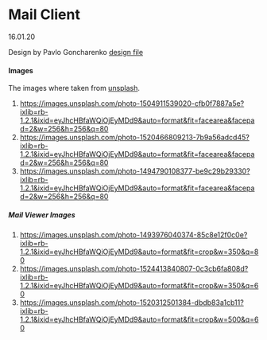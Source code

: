 # Mail Client
16.01.20

Design by Pavlo Goncharenko
[design file](https://dribbble.com/shots/9197803-Mail-Client/attachments/1241324?mode=media)

#### Images

The images where taken from [unsplash](https://www.unsplash.com).

1. https://images.unsplash.com/photo-1504911539020-cfb0f7887a5e?ixlib=rb-1.2.1&ixid=eyJhcHBfaWQiOjEyMDd9&auto=format&fit=facearea&facepad=2&w=256&h=256&q=80
2. https://images.unsplash.com/photo-1520466809213-7b9a56adcd45?ixlib=rb-1.2.1&ixid=eyJhcHBfaWQiOjEyMDd9&auto=format&fit=facearea&facepad=2&w=256&h=256&q=80
3. https://images.unsplash.com/photo-1494790108377-be9c29b29330?ixlib=rb-1.2.1&ixid=eyJhcHBfaWQiOjEyMDd9&auto=format&fit=facearea&facepad=2&w=256&h=256&q=80

##### Mail Viewer Images

1. https://images.unsplash.com/photo-1493976040374-85c8e12f0c0e?ixlib=rb-1.2.1&ixid=eyJhcHBfaWQiOjEyMDd9&auto=format&fit=crop&w=350&q=80
2. https://images.unsplash.com/photo-1524413840807-0c3cb6fa808d?ixlib=rb-1.2.1&ixid=eyJhcHBfaWQiOjEyMDd9&auto=format&fit=crop&w=350&q=60
3. https://images.unsplash.com/photo-1520312501384-dbdb83a1cb11?ixlib=rb-1.2.1&ixid=eyJhcHBfaWQiOjEyMDd9&auto=format&fit=crop&w=500&q=60